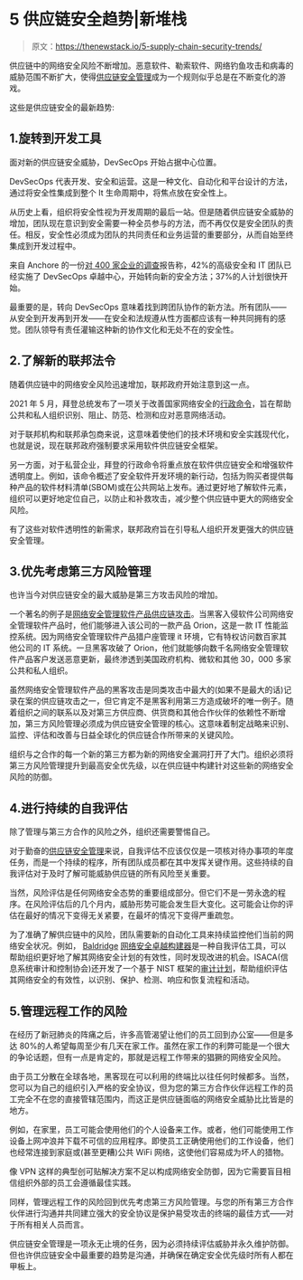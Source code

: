 # 5 供应链安全趋势|新堆栈

> 原文：<https://thenewstack.io/5-supply-chain-security-trends/>

供应链中的网络安全风险不断增加。恶意软件、勒索软件、网络钓鱼攻击和病毒的威胁范围不断扩大，使得[供应链安全管理](https://thenewstack.io/new-ebook-a-blueprint-for-supply-chain-security/)成为一个规则似乎总是在不断变化的游戏。

这些是供应链安全的最新趋势:

## 1.旋转到开发工具

面对新的供应链安全威胁，DevSecOps 开始占据中心位置。

DevSecOps 代表开发、安全和运营。这是一种文化、自动化和平台设计的方法，通过将安全性集成到整个 It 生命周期中，将焦点放在安全性上。

从历史上看，组织将安全性视为开发周期的最后一站。但是随着供应链安全威胁的增加，团队现在意识到安全需要一种全员参与的方法，而不再仅仅是安全团队的责任。相反，安全性必须成为团队的共同责任和业务运营的重要部分，从而自始至终集成到开发过程中。

来自 Anchore 的一份[对 400 家企业的调查](https://www.forbes.com/sites/forbestechcouncil/2021/08/12/current-security-trends-why-the-software-supply-chain-should-be-on-your-radar/?sh=1bd345237fcc)报告称，42%的高级安全和 IT 团队已经实施了 DevSecOps 卓越中心，开始转向新的安全方法；37%的人计划很快开始。

最重要的是，转向 DevSecOps 意味着找到跨团队协作的新方法。所有团队——从安全到开发再到开发——在安全和法规遵从性方面都应该有一种共同拥有的感觉。团队领导有责任灌输这种新的协作文化和无处不在的安全性。

## 2.了解新的联邦法令

随着供应链中的网络安全风险迅速增加，联邦政府开始注意到这一点。

2021 年 5 月，拜登总统发布了一项关于改善国家网络安全的[行政命令](https://www.whitehouse.gov/briefing-room/presidential-actions/2021/05/12/executive-order-on-improving-the-nations-cybersecurity/)，旨在帮助公共和私人组织识别、阻止、防范、检测和应对恶意网络活动。

对于联邦机构和联邦承包商来说，这意味着使他们的技术环境和安全实践现代化，也就是说，现在联邦政府强制要求采用软件供应链安全框架。

另一方面，对于私营企业，拜登的行政命令将重点放在软件供应链安全和增强软件透明度上。例如，该命令概述了安全软件开发环境的新行动，包括为购买者提供每种产品的软件材料清单(SBOM)或在公共网站上发布。通过更好地了解软件元素，组织可以更好地定位自己，以防止和补救攻击，减少整个供应链中更大的网络安全风险。

有了这些对软件透明性的新需求，联邦政府旨在引导私人组织开发更强大的供应链安全管理。

## 3.优先考虑第三方风险管理

也许当今对供应链安全的最大威胁是第三方攻击风险的增加。

一个著名的例子是[网络安全管理软件产品供应链攻击](https://www.techtarget.com/searchsecurity/ehandbook/SolarWinds-supply-chain-attack-explained-Need-to-know-info)。当黑客入侵软件公司网络安全管理软件产品时，他们能够进入该公司的一款产品 Orion，这是一款 IT 性能监控系统。因为网络安全管理软件产品猎户座管理 it 环境，它有特权访问数百家其他公司的 IT 系统。一旦黑客攻破了 Orion，他们就能够向数千名网络安全管理软件产品客户发送恶意更新，最终渗透到美国政府机构、微软和其他 30，000 多家公共和私人组织。

虽然网络安全管理软件产品的黑客攻击是同类攻击中最大的(如果不是最大的话)记录在案的供应链攻击之一，但它肯定不是黑客利用第三方造成破坏的唯一例子。随着组织之间的联系以及对第三方供应商、供货商和其他合作伙伴的依赖性不断增加，第三方风险管理必须成为供应链安全管理的核心。这意味着制定战略来识别、监控、评估和改善与日益全球化的供应链合作所带来的关键风险。

组织与之合作的每一个新的第三方都为新的网络安全漏洞打开了大门。组织必须将第三方风险管理提升到最高安全优先级，以在供应链中构建针对这些新的网络安全风险的防御。

## 4.进行持续的自我评估

除了管理与第三方合作的风险之外，组织还需要警惕自己。

对于勤奋的[供应链安全管理](https://thenewstack.io/what-is-supply-chain-security-and-how-does-it-work/)来说，自我评估不应该仅仅是一项核对待办事项的年度任务，而是一个持续的程序，所有团队成员都在其中发挥关键作用。这些持续的自我评估对于及时了解可能威胁供应链的所有风险至关重要。

当然，风险评估是任何网络安全态势的重要组成部分。但它们不是一劳永逸的程序。在风险评估后的几个月内，威胁形势可能会发生巨大变化。这可能会让你的评估在最好的情况下变得无关紧要，在最坏的情况下变得严重疏忽。

为了准确了解供应链中的风险，团队需要新的自动化工具来持续监控他们当前的网络安全状况。例如， [Baldridge](https://www.nist.gov/baldrige/products-services/baldrige-cybersecurity-initiative) [网络安全卓越构建器](https://www.nist.gov/baldrige/products-services/baldrige-cybersecurity-initiative)是一种自我评估工具，可以帮助组织更好地了解其网络安全计划的有效性，同时发现改进的机会。ISACA(信息系统审计和控制协会)还开发了一个基于 NIST 框架的[审计计划](https://www.isaca.org/why-isaca/about-us/newsroom/press-releases/2017/isaca-produces-new-audit-program-based-on-nist-framework)，帮助组织评估其网络安全的有效性，以识别、保护、检测、响应和恢复流程和活动。

## 5.管理远程工作的风险

在经历了新冠肺炎的阵痛之后，许多高管渴望让他们的员工回到办公室——但是多达 80%的人希望每周至少有几天在家工作。虽然在家工作的利弊可能是一个很大的争论话题，但有一点是肯定的，那就是远程工作带来的猖獗的网络安全风险。

由于员工分散在全球各地，黑客现在可以利用的终端比以往任何时候都多。当然，您可以为自己的组织引入严格的安全协议，但为您的第三方合作伙伴远程工作的员工完全不在您的直接管辖范围内，而这正是供应链面临的网络安全威胁比比皆是的地方。

例如，在家里，员工可能会使用他们的个人设备来工作。或者，他们可能使用工作设备上网冲浪并下载不可信的应用程序。即使员工正确使用他们的工作设备，他们也经常连接到家庭或(甚至更糟)公共 WiFi 网络，这使他们容易成为坏人的猎物。

像 VPN 这样的典型创可贴解决方案不足以构成网络安全防御，因为它需要盲目相信组织外部的员工会遵循最佳实践。

同样，管理远程工作的风险回到优先考虑第三方风险管理。与您的所有第三方合作伙伴进行沟通并共同建立强大的安全协议是保护易受攻击的终端的最佳方式——对于所有相关人员而言。

供应链安全管理是一项永无止境的任务，因为必须持续评估威胁并永久维护防御。但也许供应链安全中最重要的趋势是沟通，并确保在确定安全优先级时所有人都在甲板上。

<svg xmlns:xlink="http://www.w3.org/1999/xlink" viewBox="0 0 68 31" version="1.1"><title>Group</title> <desc>Created with Sketch.</desc></svg>